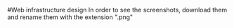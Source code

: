 #Web infrastructure design
In order to see the screenshots, download them and rename them with the extension ".png"

